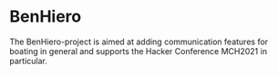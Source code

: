 # BenHiero
The BenHiero-project is aimed at adding communication features for boating in general and supports the Hacker Conference MCH2021 in particular.

